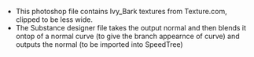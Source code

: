 * This photoshop file contains Ivy_Bark textures from Texture.com, clipped to be less wide. 
* The Substance designer file takes the output normal and then blends it ontop of a normal curve (to give the branch appearnce of curve) and outputs the normal (to be imported into SpeedTree)